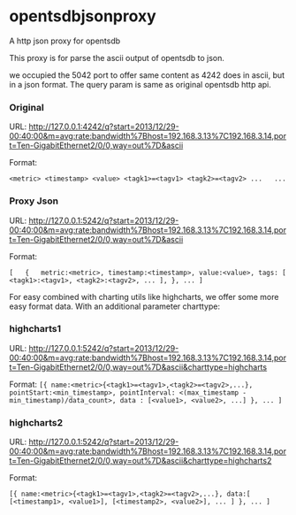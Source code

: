 opentsdbjsonproxy
=================

A http json proxy for opentsdb

This proxy is for parse the ascii output of opentsdb to json.

we occupied the 5042 port to offer same content as 4242 does in ascii, but in a json format. The query param is same as original opentsdb http api.

### Original

URL:
http://127.0.0.1:4242/q?start=2013/12/29-00:40:00&m=avg:rate:bandwidth%7Bhost=192.168.3.13%7C192.168.3.14,port=Ten-GigabitEthernet2/0/0,way=out%7D&ascii

Format:

`
  <metric> <timestamp> <value> <tagk1>=<tagv1> <tagk2>=<tagv2> ...  
  ...
`

### Proxy Json

URL:
http://127.0.0.1:5242/q?start=2013/12/29-00:40:00&m=avg:rate:bandwidth%7Bhost=192.168.3.13%7C192.168.3.14,port=Ten-GigabitEthernet2/0/0,way=out%7D&ascii

Format:

`
[  
        {  
                metric:<metric>,
                timestamp:<timestamp>,
                value:<value>,
                tags: [
                      <tagk1>:<tagv1>,
                      <tagk2>:<tagv2>,
                      ...
                ],
        },
        ...
]
`

For easy combined with charting utils like highcharts, we offer some more easy format data. With an additional parameter charttype:

### highcharts1

URL:
http://127.0.0.1:5242/q?start=2013/12/29-00:40:00&m=avg:rate:bandwidth%7Bhost=192.168.3.13%7C192.168.3.14,port=Ten-GigabitEthernet2/0/0,way=out%7D&ascii&charttype=highcharts

Format:
`
[{
        name:<metric>{<tagk1>=<tagv1>,<tagk2>=<tagv2>,...},
        pointStart:<min_timestamp>,
        pointInterval: <(max_timestamp - min_timestamp)/data_count>,
        data : [<value1>, <value2>, ...]
},
...
]
`

### highcharts2

URL:
http://127.0.0.1:5242/q?start=2013/12/29-00:40:00&m=avg:rate:bandwidth%7Bhost=192.168.3.13%7C192.168.3.14,port=Ten-GigabitEthernet2/0/0,way=out%7D&ascii&charttype=highcharts2

Format:

`
[{
        name:<metric>{<tagk1>=<tagv1>,<tagk2>=<tagv2>,...},
        data:[
                [<timestamp1>, <value1>],
                [<timestamp2>, <value2>],
                ...
        ]
},
...
]
`
